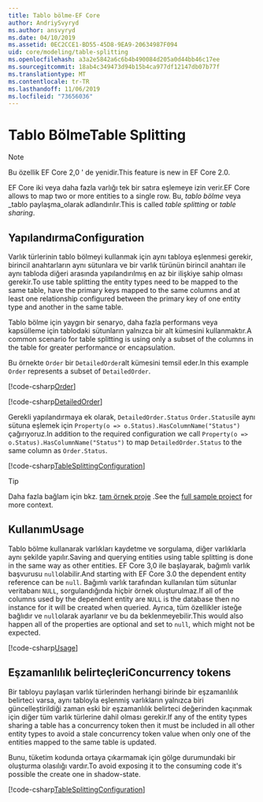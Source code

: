 ```yaml
---
title: Tablo bölme-EF Core
author: AndriySvyryd
ms.author: ansvyryd
ms.date: 04/10/2019
ms.assetid: 0EC2CCE1-BD55-45D8-9EA9-20634987F094
uid: core/modeling/table-splitting
ms.openlocfilehash: a3a2e5842a6c6b4b490084d205a0d44bb46c17ee
ms.sourcegitcommit: 18ab4c349473d94b15b4ca977df12147db07b77f
ms.translationtype: MT
ms.contentlocale: tr-TR
ms.lasthandoff: 11/06/2019
ms.locfileid: "73656036"
---
```

# <a name="table-splitting"></a><span data-ttu-id="2d89d-102">Tablo Bölme</span><span class="sxs-lookup"><span data-stu-id="2d89d-102">Table Splitting</span></span>

>[!NOTE]
> <span data-ttu-id="2d89d-103">Bu özellik EF Core 2,0 ' de yenidir.</span><span class="sxs-lookup"><span data-stu-id="2d89d-103">This feature is new in EF Core 2.0.</span></span>

<span data-ttu-id="2d89d-104">EF Core iki veya daha fazla varlığı tek bir satıra eşlemeye izin verir.</span><span class="sxs-lookup"><span data-stu-id="2d89d-104">EF Core allows to map two or more entities to a single row.</span></span> <span data-ttu-id="2d89d-105">Bu, _tablo bölme_ veya _tablo paylaşma_olarak adlandırılır.</span><span class="sxs-lookup"><span data-stu-id="2d89d-105">This is called _table splitting_ or _table sharing_.</span></span>

## <a name="configuration"></a><span data-ttu-id="2d89d-106">Yapılandırma</span><span class="sxs-lookup"><span data-stu-id="2d89d-106">Configuration</span></span>

<span data-ttu-id="2d89d-107">Varlık türlerinin tablo bölmeyi kullanmak için aynı tabloya eşlenmesi gerekir, birincil anahtarların aynı sütunlara ve bir varlık türünün birincil anahtarı ile aynı tabloda diğeri arasında yapılandırılmış en az bir ilişkiye sahip olması gerekir.</span><span class="sxs-lookup"><span data-stu-id="2d89d-107">To use table splitting the entity types need to be mapped to the same table, have the primary keys mapped to the same columns and at least one relationship configured between the primary key of one entity type and another in the same table.</span></span>

<span data-ttu-id="2d89d-108">Tablo bölme için yaygın bir senaryo, daha fazla performans veya kapsülleme için tablodaki sütunların yalnızca bir alt kümesini kullanmaktır.</span><span class="sxs-lookup"><span data-stu-id="2d89d-108">A common scenario for table splitting is using only a subset of the columns in the table for greater performance or encapsulation.</span></span>

<span data-ttu-id="2d89d-109">Bu örnekte `Order` bir `DetailedOrder`alt kümesini temsil eder.</span><span class="sxs-lookup"><span data-stu-id="2d89d-109">In this example `Order` represents a subset of `DetailedOrder`.</span></span>

[!code-csharp[Order](../../../samples/core/Modeling/TableSplitting/Order.cs?name=Order)]

[!code-csharp[DetailedOrder](../../../samples/core/Modeling/TableSplitting/DetailedOrder.cs?name=DetailedOrder)]

<span data-ttu-id="2d89d-110">Gerekli yapılandırmaya ek olarak, `DetailedOrder.Status` `Order.Status`ile aynı sütuna eşlemek için `Property(o => o.Status).HasColumnName("Status")` çağırıyoruz.</span><span class="sxs-lookup"><span data-stu-id="2d89d-110">In addition to the required configuration we call `Property(o => o.Status).HasColumnName("Status")` to map `DetailedOrder.Status` to the same column as `Order.Status`.</span></span>

[!code-csharp[TableSplittingConfiguration](../../../samples/core/Modeling/TableSplitting/TableSplittingContext.cs?name=TableSplitting&highlight=3)]

> [!TIP]
> <span data-ttu-id="2d89d-111">Daha fazla bağlam için bkz. [tam örnek proje](https://github.com/aspnet/EntityFramework.Docs/tree/master/samples/core/Modeling/TableSplitting) .</span><span class="sxs-lookup"><span data-stu-id="2d89d-111">See the [full sample project](https://github.com/aspnet/EntityFramework.Docs/tree/master/samples/core/Modeling/TableSplitting) for more context.</span></span>

## <a name="usage"></a><span data-ttu-id="2d89d-112">Kullanım</span><span class="sxs-lookup"><span data-stu-id="2d89d-112">Usage</span></span>

<span data-ttu-id="2d89d-113">Tablo bölme kullanarak varlıkları kaydetme ve sorgulama, diğer varlıklarla aynı şekilde yapılır.</span><span class="sxs-lookup"><span data-stu-id="2d89d-113">Saving and querying entities using table splitting is done in the same way as other entities.</span></span> <span data-ttu-id="2d89d-114">EF Core 3,0 ile başlayarak, bağımlı varlık başvurusu `null`olabilir.</span><span class="sxs-lookup"><span data-stu-id="2d89d-114">And starting with EF Core 3.0 the dependent entity reference can be `null`.</span></span> <span data-ttu-id="2d89d-115">Bağımlı varlık tarafından kullanılan tüm sütunlar veritabanı `NULL`, sorgulandığında hiçbir örnek oluşturulmaz.</span><span class="sxs-lookup"><span data-stu-id="2d89d-115">If all of the columns used by the dependent entity are `NULL` is the database then no instance for it will be created when queried.</span></span> <span data-ttu-id="2d89d-116">Ayrıca, tüm özellikler isteğe bağlıdır ve `null`olarak ayarlanır ve bu da beklenmeyebilir.</span><span class="sxs-lookup"><span data-stu-id="2d89d-116">This would also happen all of the properties are optional and set to `null`, which might not be expected.</span></span>

[!code-csharp[Usage](../../../samples/core/Modeling/TableSplitting/Program.cs?name=Usage)]

## <a name="concurrency-tokens"></a><span data-ttu-id="2d89d-117">Eşzamanlılık belirteçleri</span><span class="sxs-lookup"><span data-stu-id="2d89d-117">Concurrency tokens</span></span>

<span data-ttu-id="2d89d-118">Bir tabloyu paylaşan varlık türlerinden herhangi birinde bir eşzamanlılık belirteci varsa, aynı tabloyla eşlenmiş varlıkların yalnızca biri güncelleştirildiği zaman eski bir eşzamanlılık belirteci değerinden kaçınmak için diğer tüm varlık türlerine dahil olması gerekir.</span><span class="sxs-lookup"><span data-stu-id="2d89d-118">If any of the entity types sharing a table has a concurrency token then it must be included in all other entity types to avoid a stale concurrency token value when only one of the entities mapped to the same table is updated.</span></span>

<span data-ttu-id="2d89d-119">Bunu, tüketim kodunda ortaya çıkarmamak için gölge durumundaki bir oluşturma olasılığı vardır.</span><span class="sxs-lookup"><span data-stu-id="2d89d-119">To avoid exposing it to the consuming code it's possible the create one in shadow-state.</span></span>

[!code-csharp[TableSplittingConfiguration](../../../samples/core/Modeling/TableSplitting/TableSplittingContext.cs?name=ConcurrencyToken&highlight=2)]

